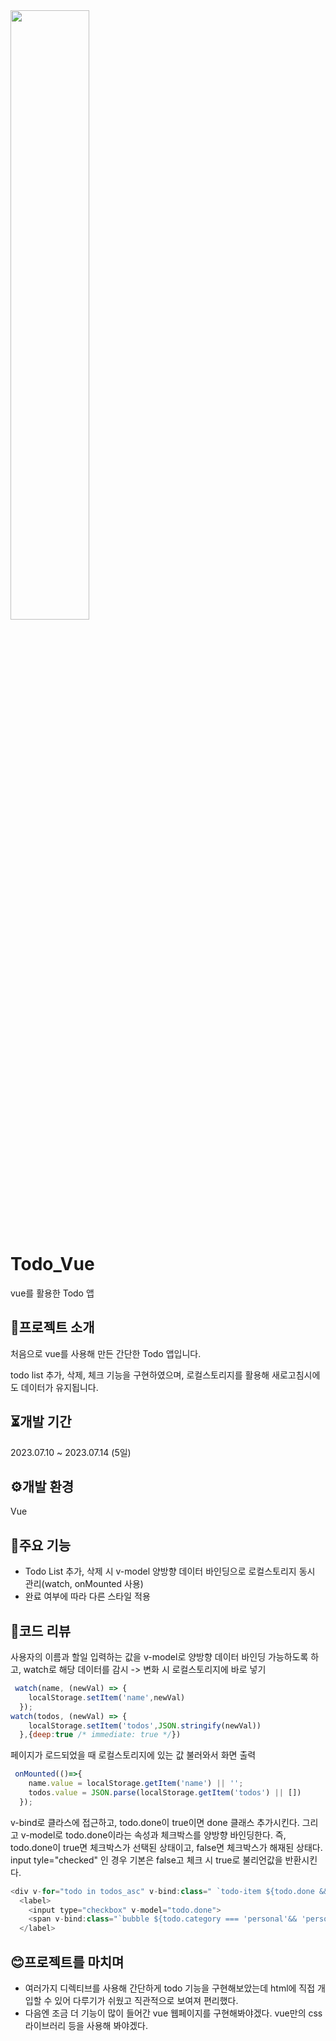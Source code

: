 <img width="50%" src="https://github.com/Hyemin0102/Todo_React/assets/128768462/bdba1a4e-77b4-4812-80ad-e5e6865b7d89">

# Todo_Vue
vue를 활용한 Todo 앱

## 🔎프로젝트 소개
처음으로 vue를 사용해 만든 간단한 Todo 앱입니다.

todo list 추가, 삭제, 체크 기능을 구현하였으며, 로컬스토리지를 활용해 새로고침시에도 데이터가 유지됩니다.


## ⏳개발 기간
2023.07.10 ~ 2023.07.14 (5일)

## ⚙개발 환경
Vue

## 🚩주요 기능
* Todo List 추가, 삭제 시 v-model 양방향 데이터 바인딩으로 로컬스토리지 동시 관리(watch, onMounted 사용)
* 완료 여부에 따라 다른 스타일 적용

## 📌코드 리뷰
사용자의 이름과 할일 입력하는 값을 v-model로 양방향 데이터 바인딩 가능하도록 하고, watch로 해당 데이터를 감시 -> 변화 시 로컬스토리지에 바로 넣기
```javascript
 watch(name, (newVal) => {
    localStorage.setItem('name',newVal)
  });
watch(todos, (newVal) => {
    localStorage.setItem('todos',JSON.stringify(newVal))
  },{deep:true /* immediate: true */})
```
페이지가 로드되었을 때 로컬스토리지에 있는 값 불러와서 화면 출력
```javascript
 onMounted(()=>{
    name.value = localStorage.getItem('name') || '';
    todos.value = JSON.parse(localStorage.getItem('todos') || [])
  });
```
v-bind로 클라스에 접근하고,  todo.done이 true이면 done 클래스 추가시킨다.
그리고 v-model로 todo.done이라는 속성과 체크박스를 양방향 바인딩한다.
즉, todo.done이 true면 체크박스가 선택된 상태이고, false면 체크박스가 해재된 상태다.
input tyle="checked" 인 경우 기본은 false고 체크 시 true로 불리언값을 반환시킨다.
```javascript
<div v-for="todo in todos_asc" v-bind:class=" `todo-item ${todo.done && 'done'} `">
  <label>
    <input type="checkbox" v-model="todo.done">
    <span v-bind:class="`bubble ${todo.category === 'personal'&& 'personal' }`"></span>
  </label>
```

## 😊프로젝트를 마치며
* 여러가지 디렉티브를 사용해 간단하게 todo 기능을 구현해보았는데 html에 직접 개입할 수 있어 다루기가 쉬웠고 직관적으로 보여져 편리했다.
* 다음엔 조금 더 기능이 많이 들어간 vue 웹페이지를 구현해봐야겠다. vue만의 css 라이브러리 등을 사용해 봐야겠다.
